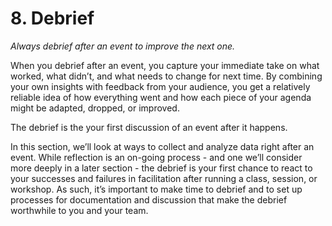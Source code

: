# 8. Debrief

_Always debrief after an event to improve the next one._

When you debrief after an event, you capture your immediate take on what worked, what didn’t, and what needs to change for next time. By combining your own insights with feedback from your audience, you get a relatively reliable idea of how everything went and how each piece of your agenda might be adapted, dropped, or improved.

The debrief is the your first discussion of an event after it happens.

In this section, we’ll look at ways to collect and analyze data right after an event. While reflection is an on-going process - and one we’ll consider more deeply in a later section - the debrief is your first chance to react to your successes and failures in facilitation after running a class, session, or workshop. As such, it’s important to make time to debrief and to set up processes for documentation and discussion that make the debrief worthwhile to you and your team.

